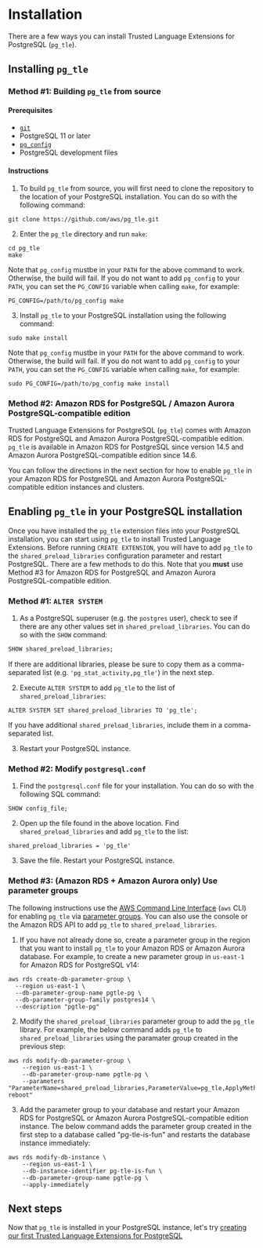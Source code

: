 # Installation

There are a few ways you can install Trusted Language Extensions for PostgreSQL (`pg_tle`).

## Installing `pg_tle`

### Method #1: Building `pg_tle` from source

#### Prerequisites

- [`git`](https://git-scm.com/)
- PostgreSQL 11 or later
- [`pg_config`](https://www.postgresql.org/docs/current/app-pgconfig.html)
- PostgreSQL development files

#### Instructions

1. To build `pg_tle` from source, you will first need to clone the repository to the location of your PostgreSQL installation. You can do so with the following command:

```shell
git clone https://github.com/aws/pg_tle.git
```

2. Enter the `pg_tle` directory and run `make`:

```shell
cd pg_tle
make
```

Note that `pg_config` mustbe in your `PATH` for the above command to work. Otherwise, the build will fail. If you do not want to add `pg_config` to your `PATH`, you can set the `PG_CONFIG` variable when calling `make`, for example:

```shell
PG_CONFIG=/path/to/pg_config make
```

3. Install `pg_tle` to your PostgreSQL installation using the following command:

```shell
sudo make install
```

Note that `pg_config` mustbe in your `PATH` for the above command to work. Otherwise, the build will fail. If you do not want to add `pg_config` to your `PATH`, you can set the `PG_CONFIG` variable when calling `make`, for example:

```shell
sudo PG_CONFIG=/path/to/pg_config make install
```

### Method #2: Amazon RDS for PostgreSQL / Amazon Aurora PostgreSQL-compatible edition

Trusted Language Extensions for PostgreSQL (`pg_tle`) comes with Amazon RDS for PostgreSQL and Amazon Aurora PostgreSQL-compatible edition. `pg_tle` is available in Amazon RDS for PostgreSQL since version 14.5 and Amazon Aurora PostgreSQL-compatible edition since 14.6.

You can follow the directions in the next section for how to enable `pg_tle` in your Amazon RDS for PostgreSQL and Amazon Aurora PostgreSQL-compatible edition instances and clusters.

## Enabling `pg_tle` in your PostgreSQL installation

Once you have installed the `pg_tle` extension files into your PostgreSQL installation, you can start using `pg_tle` to install Trusted Language Extensions. Before running `CREATE EXTENSION`, you will have to add `pg_tle` to the `shared_preload_libraries` configuration parameter and restart PostgreSQL. There are a few methods to do this. Note that you **must** use Method #3 for Amazon RDS for PostgreSQL and Amazon Aurora PostgreSQL-compatible edition.

### Method #1: `ALTER SYSTEM`

1. As a PostgreSQL superuser (e.g. the `postgres` user), check to see if there are any other values set in `shared_preload_libraries`. You can do so with the `SHOW` command:

```sql
SHOW shared_preload_libraries;
```

If there are additional libraries, please be sure to copy them as a comma-separated list (e.g. `'pg_stat_activity,pg_tle'`) in the next step.

2. Execute `ALTER SYSTEM` to add `pg_tle` to the list of `shared_preload_libraries`:

```
ALTER SYSTEM SET shared_preload_libraries TO 'pg_tle';
```

If you have additional `shared_preload_libraries`, include them in a comma-separated list.

3. Restart your PostgreSQL instance.

### Method #2: Modify `postgresql.conf`

1. Find the `postgresql.conf` file for your installation. You can do so with the following SQL command:

```
SHOW config_file;
```

2. Open up the file found in the above location. Find `shared_preload_libraries` and add `pg_tle` to the list:

```
shared_preload_libraries = 'pg_tle'
```

3. Save the file. Restart your PostgreSQL instance.

### Method #3: (Amazon RDS + Amazon Aurora only) Use parameter groups

The following instructions use the [AWS Command Line Interface](https://aws.amazon.com/cli/) (`aws` CLI) for enabling `pg_tle` via [parameter groups](https://docs.aws.amazon.com/AmazonRDS/latest/UserGuide/USER_WorkingWithParamGroups.html). You can also use the console or the Amazon RDS API to add `pg_tle` to `shared_preload_libraries`.

1. If you have not already done so, create a parameter group in the region that you want to install `pg_tle` to your Amazon RDS or Amazon Aurora database. For example, to create a new parameter group in `us-east-1` for Amazon RDS for PostgreSQL v14:

```shell
aws rds create-db-parameter-group \
  --region us-east-1 \
  --db-parameter-group-name pgtle-pg \
  --db-parameter-group-family postgres14 \
  --description "pgtle-pg"
```

2. Modify the `shared_preload_libraries` parameter group to add the `pg_tle` library. For example, the below command adds `pg_tle` to `shared_preload_libraries` using the paramater group created in the previous step:

```shell
aws rds modify-db-parameter-group \
    --region us-east-1 \
    --db-parameter-group-name pgtle-pg \
    --parameters "ParameterName=shared_preload_libraries,ParameterValue=pg_tle,ApplyMethod=pending-reboot"
```

3. Add the parameter group to your database and restart your Amazon RDS for PostgreSQL or Amazon Aurora PostgreSQL-compatible edition instance. The below command adds the parameter group created in the first step to a database called "pg-tle-is-fun" and restarts the database instance immediately:


```shell
aws rds modify-db-instance \
    --region us-east-1 \
    --db-instance-identifier pg-tle-is-fun \
    --db-parameter-group-name pgtle-pg \
    --apply-immediately
```

## Next steps

Now that `pg_tle` is installed in your PostgreSQL instance, let's try [creating our first Trusted Language Extensions for PostgreSQL](./02_quickstart.md)
